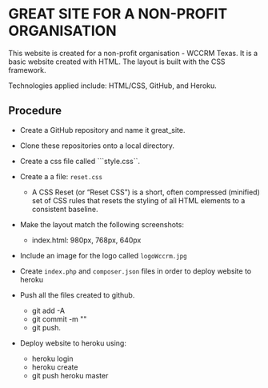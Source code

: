 # GREAT SITE FOR A NON-PROFIT ORGANISATION

This website is created for a non-profit organisation - WCCRM Texas. It is a basic website created with HTML. The layout is built with the CSS framework.

Technologies applied include: HTML/CSS, GitHub, and Heroku. 

## Procedure
* Create a GitHub repository and name it great_site.

* Clone these repositories onto a local directory.

* Create a css file called ```style.css``. 

* Create a a file: ```reset.css```
  * A CSS Reset (or “Reset CSS”) is a short, often compressed (minified) set of CSS rules that resets the styling of all HTML elements to a consistent baseline. 

* Make the layout match the following screenshots:
  * index.html: 980px, 768px, 640px

* Include an image for the logo called ```logoWccrm.jpg```

* Create ```index.php``` and ```composer.json``` files in order to deploy website to heroku

* Push all the files created to github.
   * git add -A
   * git commit -m "<my commit>"
   * git push.
* Deploy website to heroku using:
  * heroku login
  * heroku create <website name>
  * git push heroku master


